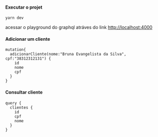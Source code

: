 #### Executar o projet
`yarn dev`

acessar o playground do graphql atráves do link  [http://localhost:4000](http://localhost:4000)


#### Adicionar um cliente
```
mutation{
  adicionarCliente(nome:"Bruna Evangelista da Silva", cpf:"38312312131") {
    id
    nome
    cpf
  }
}
```


####  Consultar cliente
```
query {
  clientes {
    id
    cpf
    nome
  }
}
```